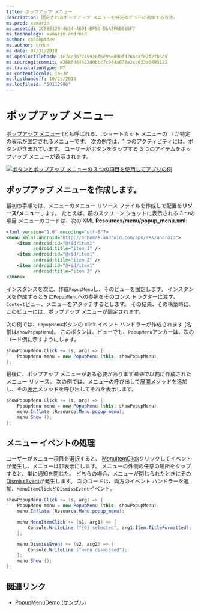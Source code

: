 ```yaml
---
title: ポップアップ メニュー
description: 固定されるポップアップ メニューを特定のビューに追加する方法。
ms.prod: xamarin
ms.assetid: 1C58E12B-4634-4691-BF59-D5A3F6B0E6F7
ms.technology: xamarin-android
author: conceptdev
ms.author: crdun
ms.date: 07/31/2018
ms.openlocfilehash: 1e74c8b7745936f6e9a8890fd26acafe2f2fb6d5
ms.sourcegitcommit: e268fd44422d0bbc7c944a678e2cc633a0493122
ms.translationtype: MT
ms.contentlocale: ja-JP
ms.lasthandoff: 10/25/2018
ms.locfileid: "50113886"
---
```

# <a name="popup-menu"></a>ポップアップ メニュー

[ポップアップ メニュー](https://developer.xamarin.com/api/type/Android.Widget.PopupMenu/) (とも呼ばれる、_ショートカット メニューの _) が特定の表示が固定されるメニューです。 次の例では、1 つのアクティビティには、ボタンが含まれています。 ユーザーがボタンをタップする 3 つのアイテムをポップアップ メニューが表示されます。

[![ボタンとポップアップ メニューの 3 つの項目を使用してアプリの例](popup-menu-images/01-app-example-sml.png)](popup-menu-images/01-app-example.png#lightbox)


## <a name="creating-a-popup-menu"></a>ポップアップ メニューを作成します。

最初の手順では、メニューのメニュー リソース ファイルを作成しで配置を**リソース/メニュー**します。 たとえば、前のスクリーン ショットに表示される 3 つの項目 メニューのコードは、次の XML **Resources/menu/popup_menu.xml**:

```xml
<?xml version="1.0" encoding="utf-8"?>
<menu xmlns:android="http://schemas.android.com/apk/res/android">
    <item android:id="@+id/item1"
          android:title="item 1" />
    <item android:id="@+id/item1"
          android:title="item 2" />
    <item android:id="@+id/item1"
          android:title="item 3" />
</menu>
```

インスタンスを次に、作成`PopupMenu`し、そのビューを固定します。 インスタンスを作成するときに`PopupMenu`への参照をそのコンス トラクターに渡す、`Context`ビュー、メニューをアタッチするとします。 その結果、その構築時に、このビューには、ポップアップ メニューが固定されます。

次の例では、`PopupMenu`ボタンの click イベント ハンドラーが作成されます (名前は`showPopupMenu`)。 このボタンは、ビューでも、`PopupMenu`アンカーは、次のコード例に示すようにします。

```csharp
showPopupMenu.Click += (s, arg) => {
    PopupMenu menu = new PopupMenu (this, showPopupMenu);
};
```

最後に、ポップアップ メニューがある必要があります*膨張*で以前に作成されたメニュー リソース。 次の例では、メニューの呼び出しで[展開](https://developer.xamarin.com/api/member/Android.Views.LayoutInflater.Inflate/p/System.Int32/Android.Views.ViewGroup/)メソッドを追加し、その[表示](https://developer.xamarin.com/api/member/Android.Widget.PopupMenu.Show%28%29/)メソッドを呼び出してそれを表示します。

```csharp
showPopupMenu.Click += (s, arg) => {
    PopupMenu menu = new PopupMenu (this, showPopupMenu);
    menu.Inflate (Resource.Menu.popup_menu);
    menu.Show ();
};
```


## <a name="handling-menu-events"></a>メニュー イベントの処理

ユーザーがメニュー項目を選択すると、 [MenuItemClick](https://developer.xamarin.com/api/event/Android.Widget.PopupMenu.MenuItemClick/)クリックしてイベントが発生し、メニューは非表示にします。 メニューの外側の任意の場所をタップすると、単に通知を閉じた。 どちらの場合、メニューが閉じられたときにその[DismissEvent](https://developer.xamarin.com/api/member/Android.Widget.PopupMenu.Dismiss%28%29/)が発生します。 次のコードは、両方のイベント ハンドラーを追加、`MenuItemClick`と`DismissEvent`イベント。

```csharp
showPopupMenu.Click += (s, arg) => {
    PopupMenu menu = new PopupMenu (this, showPopupMenu);
    menu.Inflate (Resource.Menu.popup_menu);

    menu.MenuItemClick += (s1, arg1) => {
        Console.WriteLine ("{0} selected", arg1.Item.TitleFormatted);
    };

    menu.DismissEvent += (s2, arg2) => {
        Console.WriteLine ("menu dismissed");
    };
    menu.Show ();
};
```



## <a name="related-links"></a>関連リンク

- [PopupMenuDemo (サンプル)](https://developer.xamarin.com/samples/monodroid/PopupMenuDemo/)
